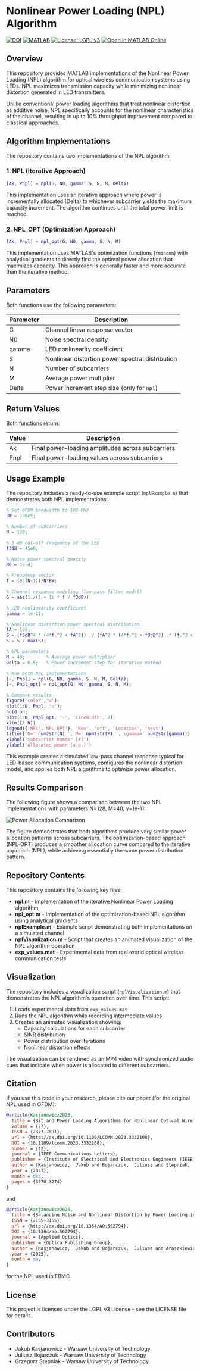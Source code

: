 # Nonlinear Power Loading (NPL) Algorithm

[![DOI](https://zenodo.org/badge/DOI/10.5281/zenodo.15046844.svg)](https://doi.org/10.5281/zenodo.15046844)
[![MATLAB](https://img.shields.io/badge/MATLAB-R2022b%2B-blue.svg)](https://www.mathworks.com/products/matlab.html)
[![License: LGPL v3](https://img.shields.io/badge/License-LGPL_v3-blue.svg)](https://www.gnu.org/licenses/lgpl-3.0)
[![Open in MATLAB Online](https://www.mathworks.com/images/responsive/global/open-in-matlab-online.svg)](https://matlab.mathworks.com/open/github/v1?repo=juliusz-b/npl)

## Overview

This repository provides MATLAB implementations of the Nonlinear Power Loading (NPL) algorithm for optical wireless communication systems using LEDs. NPL maximizes transmission capacity while minimizing nonlinear distortion generated in LED transmitters.

Unlike conventional power loading algorithms that treat nonlinear distortion as additive noise, NPL specifically accounts for the nonlinear characteristics of the channel, resulting in up to 10% throughput improvement compared to classical approaches.

## Algorithm Implementations

The repository contains two implementations of the NPL algorithm:

### 1. NPL (Iterative Approach)

```matlab
[Ak, Pnpl] = npl(G, N0, gamma, S, N, M, Delta)
```

This implementation uses an iterative approach where power is incrementally allocated (Delta) to whichever subcarrier yields the maximum capacity increment. The algorithm continues until the total power limit is reached.

### 2. NPL_OPT (Optimization Approach)

```matlab
[Ak, Pnpl] = npl_opt(G, N0, gamma, S, N, M)
```

This implementation uses MATLAB's optimization functions (`fmincon`) with analytical gradients to directly find the optimal power allocation that maximizes capacity. This approach is generally faster and more accurate than the iterative method.

## Parameters

Both functions use the following parameters:

| Parameter | Description |
|-----------|-------------|
| G         | Channel linear response vector |
| N0        | Noise spectral density |
| gamma     | LED nonlinearity coefficient |
| S         | Nonlinear distortion power spectral distribution |
| N         | Number of subcarriers |
| M         | Average power multiplier |
| Delta     | Power increment step size (only for `npl`) |

## Return Values

Both functions return:

| Value | Description |
|-------|-------------|
| Ak    | Final power-loading amplitudes across subcarriers |
| Pnpl  | Final power-loading values across subcarriers |

## Usage Example

The repository includes a ready-to-use example script (`nplExample.m`) that demonstrates both NPL implementations:

```matlab
% Set OFDM bandwidth to 100 MHz
BW = 100e6;

% Number of subcarriers
N = 128;

% 3 dB cut-off frequency of the LED
f3dB = 45e6;

% Noise power spectral density
N0 = 1e-4;

% Frequency vector
f = (0:(N-1))/N*BW;

% Channel response modeling (low-pass filter model)
G = abs(1./(1 + 1i * f / f3dB));

% LED nonlinearity coefficient
gamma = 1e-11;

% Nonlinear distortion power spectral distribution
fA = 1e6;
S = (f3dB^4 * (4*f.^2 + fA^2)) ./ (fA^2 * (4*f.^2 + f3dB^2) .* (f.^2 + f3dB^2));
S = S / max(S);

% NPL parameters
M = 40;        % Average power multiplier
Delta = 0.5;   % Power increment step for iterative method

% Run both NPL implementations
[~, Pnpl] = npl(G, N0, gamma, S, N, M, Delta);
[~, Pnpl_opt] = npl_opt(G, N0, gamma, S, N, M);

% Compare results
figure('color','w');
plot(1:N, Pnpl, 'o');
hold on;
plot(1:N, Pnpl_opt, '-', 'LineWidth', 2);
xlim([1 N])
legend({'NPL','NPL-OPT'}, 'Box', 'off', 'Location', 'best')
title(['N=' num2str(N) ', M=' num2str(M) ', \gamma=' num2str(gamma)])
xlabel('Subcarrier number [#]')
ylabel('Allocated power [a.u.]')
```

This example creates a simulated low-pass channel response typical for LED-based communication systems, configures the nonlinear distortion model, and applies both NPL algorithms to optimize power allocation.

## Results Comparison

The following figure shows a comparison between the two NPL implementations with parameters N=128, M=40, γ=1e-11:

![Power Allocation Comparison](results/PowerAlloc.png)

The figure demonstrates that both algorithms produce very similar power allocation patterns across subcarriers. The optimization-based approach (NPL-OPT) produces a smoother allocation curve compared to the iterative approach (NPL), while achieving essentially the same power distribution pattern.

## Repository Contents

This repository contains the following key files:

- **npl.m** - Implementation of the iterative Nonlinear Power Loading algorithm
- **npl_opt.m** - Implementation of the optimization-based NPL algorithm using analytical gradients
- **nplExample.m** - Example script demonstrating both implementations on a simulated channel
- **nplVisualization.m** - Script that creates an animated visualization of the NPL algorithm operation
- **exp_values.mat** - Experimental data from real-world optical wireless communication tests

## Visualization

The repository includes a visualization script (`nplVisualization.m`) that demonstrates the NPL algorithm's operation over time. This script:

1. Loads experimental data from `exp_values.mat`
2. Runs the NPL algorithm while recording intermediate values
3. Creates an animated visualization showing:
   - Capacity calculations for each subcarrier
   - SINR distribution
   - Power distribution over iterations
   - Nonlinear distortion effects

The visualization can be rendered as an MP4 video with synchronized audio cues that indicate when power is allocated to different subcarriers.

## Citation

If you use this code in your research, please cite our paper (for the original NPL used in OFDM):

```bibtex
@article{Kasjanowicz2023,
  title = {Bit and Power Loading Algorithms for Nonlinear Optical Wireless Communication Channels},
  volume = {27},
  ISSN = {2373-7891},
  url = {http://dx.doi.org/10.1109/LCOMM.2023.3332108},
  DOI = {10.1109/lcomm.2023.3332108},
  number = {12},
  journal = {IEEE Communications Letters},
  publisher = {Institute of Electrical and Electronics Engineers (IEEE)},
  author = {Kasjanowicz,  Jakub and Bojarczuk,  Juliusz and Stepniak,  Grzegorz},
  year = {2023},
  month = dec,
  pages = {3270–3274}
}
```

and

```bibtex
@article{Kasjanowicz2025,
  title = {Balancing Noise and Nonlinear Distortion by Power Loading in FBMC OWC},
  ISSN = {2155-3165},
  url = {http://dx.doi.org/10.1364/AO.562794},
  DOI = {10.1364/ao.562794},
  journal = {Applied Optics},
  publisher = {Optica Publishing Group},
  author = {Kasjanowicz,  Jakub and Bojarczuk,  Juliusz and Araszkiewicz,  Piotr and Stepniak,  Grzegorz},
  year = {2025},
  month = may 
}

```

for the NPL used in FBMC.


## License

This project is licensed under the LGPL v3 License - see the LICENSE file for details.

## Contributors

- Jakub Kasjanowicz - Warsaw University of Technology
- Juliusz Bojarczuk - Warsaw University of Technology
- Grzegorz Stepniak - Warsaw University of Technology